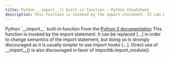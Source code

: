 ```yaml
---
title: Python __import__() built-in function - Python Cheatsheet
description: This function is invoked by the import statement. It can be replaced [...] in order to change semantics of the import statement, but doing so is strongly discouraged as it is usually simpler to use import hooks [...]. Direct use of __import__() is also discouraged in favor of importlib.import_module().
---
```


<base-title :title="frontmatter.title" :description="frontmatter.description">
Python `__import__` built-in function
</base-title>

<base-disclaimer>
  <base-disclaimer-title>
    From the <a target="_blank" href="https://docs.python.org/3/library/functions.html#import__">Python 3 documentation</a>
  </base-disclaimer-title>
  <base-disclaimer-content>
    This function is invoked by the import statement. It can be replaced [...] in order to change semantics of the import statement, but doing so is strongly discouraged as it is usually simpler to use import hooks [...]. Direct use of __import__() is also discouraged in favor of importlib.import_module().
  </base-disclaimer-content>
</base-disclaimer>

<!-- remove this tag to start editing this page -->
<empty-section />
<!-- remove this tag to start editing this page -->
